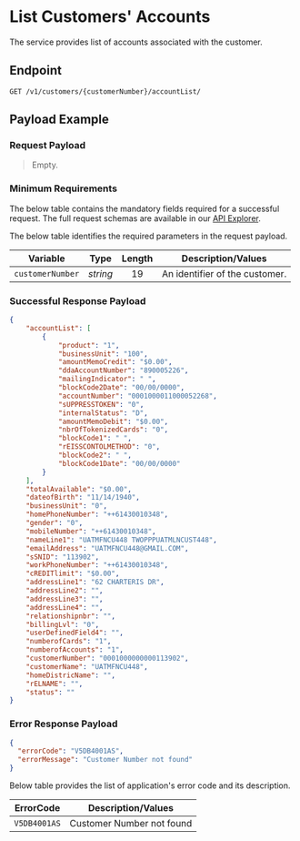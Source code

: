 # List Customers' Accounts

 The service provides list of accounts associated with the customer.

## Endpoint

`GET /v1/customers/{customerNumber}/accountList/`

## Payload Example

### Request Payload

> Empty.  

### Minimum Requirements

The below table contains the mandatory fields required for a successful request. The full request schemas are available in our [API Explorer](../api/?type=get&path=/v1/customers/{customerNumber}/accountList).

The below table identifies the required parameters in the request payload.

| Variable | Type | Length | Description/Values |
| -------- | :--: | :------------: | ------------------ |
| `customerNumber` | *string* | 19 | An identifier of the customer. |

### Successful Response Payload

```json
{
    "accountList": [
        {
            "product": "1",
            "businessUnit": "100",
            "amountMemoCredit": "$0.00",
            "ddaAccountNumber": "890005226",
            "mailingIndicator": " ",
            "blockCode2Date": "00/00/0000",
            "accountNumber": "0001000011000052268",
            "sUPPRESSTOKEN": "0",
            "internalStatus": "D",
            "amountMemoDebit": "$0.00",
            "nbrOfTokenizedCards": "0",
            "blockCode1": " ",
            "rEISSCONTOLMETHOD": "0",
            "blockCode2": " ",
            "blockCode1Date": "00/00/0000"
        }
    ],
    "totalAvailable": "$0.00",
    "dateofBirth": "11/14/1940",
    "businessUnit": "0",
    "homePhoneNumber": "++61430010348",
    "gender": "0",
    "mobileNumber": "++61430010348",
    "nameLine1": "UATMFNCU448 TWOPPPUATMLNCUST448",
    "emailAddress": "UATMFNCU448@GMAIL.COM",
    "sSNID": "113902",
    "workPhoneNumber": "++61430010348",
    "cREDITlimit": "$0.00",
    "addressLine1": "62 CHARTERIS DR",
    "addressLine2": "",
    "addressLine3": "",
    "addressLine4": "",
    "relationshipnbr": "",
    "billingLvl": "0",
    "userDefinedField4": "",
    "numberofCards": "1",
    "numberofAccounts": "1",
    "customerNumber": "0001000000000113902",
    "customerName": "UATMFNCU448",
    "homeDistricName": "",    
    "rELNAME": "",
    "status": ""
}

```

### Error Response Payload

```json
{
  "errorCode": "V5DB4001AS",
  "errorMessage": "Customer Number not found"  
}
```

Below table provides the list of application's error code and its description.

| ErrorCode |  Description/Values |
| --------  | ------------------ |
| `V5DB4001AS` |Customer Number not found|
